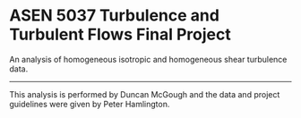 # ASEN 5037 Turbulence and Turbulent Flows Final Project 
An analysis of homogeneous isotropic and homogeneous shear turbulence data.

---

This analysis is performed by Duncan McGough and the data and project guidelines were given by Peter Hamlington. 
